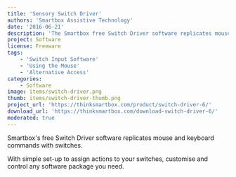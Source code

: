 ```yaml
---
title: 'Sensory Switch Driver'
authors: 'Smartbox Assistive Technology'
date: '2016-06-21'
description: 'The Smartbox free Switch Driver software replicates mouse and keyboard commands with switches.'
project: Software
license: Freeware
tags:
    - 'Switch Input Software'
    - 'Using the Mouse'
    - 'Alternative Access'
categories:
    - Software
image: items/switch-driver.png
thumb: items/switch-driver-thumb.png
project_url: 'https://thinksmartbox.com/product/switch-driver-6/'
download_url: 'https://thinksmartbox.com/download-switch-driver-6/'
moderated: true
---
```

Smartbox's free Switch Driver software replicates mouse and keyboard commands with switches.

With simple set-up to assign actions to your switches, customise and control any software package you need.
